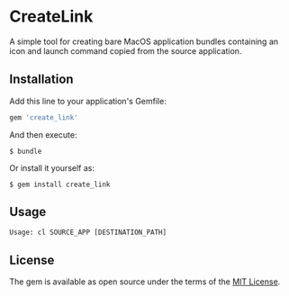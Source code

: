 # CreateLink

A simple tool for creating bare MacOS application bundles containing an icon and launch command copied from the source application.

## Installation

Add this line to your application's Gemfile:

```ruby
gem 'create_link'
```

And then execute:

    $ bundle

Or install it yourself as:

    $ gem install create_link

## Usage

```
Usage: cl SOURCE_APP [DESTINATION_PATH]
```

## License

The gem is available as open source under the terms of the [MIT License](https://opensource.org/licenses/MIT).
